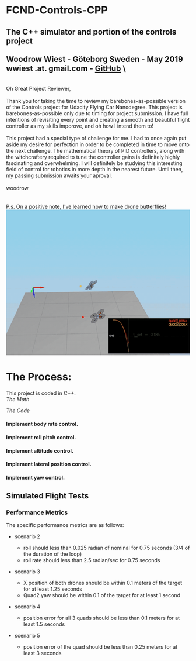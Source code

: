 # FCND-Controls-CPP
The C++ simulator and portion of the controls project \
\
Woodrow Wiest - Göteborg Sweden - May 2019 \
wwiest .at. gmail.com - [GitHub](https://github.com/woodrowwiest) 
\
-
\
Oh Great Project Reviewer,\
\
Thank you for taking the time to review my barebones-as-possible version of the Controls
project for Udacity Flying Car Nanodegree. This project is barebones-as-possible only due to timing 
for project submission. I have full intentions of revisiting every point and creating a 
smooth and beautiful flight controller as my skills imporove, and oh how I intend them to!\
\
This project had a special type of challenge for me.  I had to once again put aside my desire for 
perfection in order to be completed in time to move onto the next challenge.  The mathematical theory 
of PID controllers, along with the witchcraftery required to tune the controller gains is definitely 
highly fascinating and overwhelming.  I will definitely be studying this interesting field of control 
for robotics in more depth in the nearest future.  Until then, my passing submission awaits your aproval.\
\
woodrow\
\
\
P.s. On a positive note, I've learned how to make drone butterflies! 
\
![How Not to Tune](./animations/tuningPIDgainstomakebutterflies.gif)


# The Process:
This project is coded in C++.\
*The Math*

*The Code*
#### Implement body rate control. ####

#### Implement roll pitch control. ####

#### Implement altitude control. ####

#### Implement lateral position control. ####

#### Implement yaw control. ####

## Simulated Flight Tests ##

### Performance Metrics ###

The specific performance metrics are as follows:

 - scenario 2
   - roll should less than 0.025 radian of nominal for 0.75 seconds (3/4 of the duration of the loop)
   - roll rate should less than 2.5 radian/sec for 0.75 seconds

 - scenario 3
   - X position of both drones should be within 0.1 meters of the target for at least 1.25 seconds
   - Quad2 yaw should be within 0.1 of the target for at least 1 second


 - scenario 4
   - position error for all 3 quads should be less than 0.1 meters for at least 1.5 seconds

 - scenario 5
   - position error of the quad should be less than 0.25 meters for at least 3 seconds

